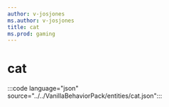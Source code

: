 ```yaml
---
author: v-josjones
ms.author: v-josjones
title: cat
ms.prod: gaming
---
```


# cat

:::code language="json" source="../../VanillaBehaviorPack/entities/cat.json":::
